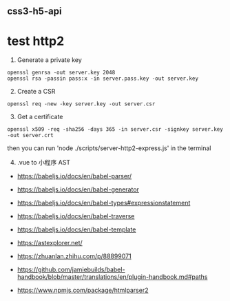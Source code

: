 ## css3-h5-api
# test http2

1. Generate a private key
```
openssl genrsa -out server.key 2048
openssl rsa -passin pass:x -in server.pass.key -out server.key
```

2. Create a CSR
```
openssl req -new -key server.key -out server.csr
```

3. Get a certificate
```
openssl x509 -req -sha256 -days 365 -in server.csr -signkey server.key -out server.crt
```
then you can run 'node ./scripts/server-http2-express.js' in the terminal


4. .vue to 小程序 AST
- https://babeljs.io/docs/en/babel-parser/
- https://babeljs.io/docs/en/babel-generator
- https://babeljs.io/docs/en/babel-types#expressionstatement
- https://babeljs.io/docs/en/babel-traverse
- https://babeljs.io/docs/en/babel-template
- https://astexplorer.net/
- https://zhuanlan.zhihu.com/p/88899071
- https://github.com/jamiebuilds/babel-handbook/blob/master/translations/en/plugin-handbook.md#paths

- https://www.npmjs.com/package/htmlparser2